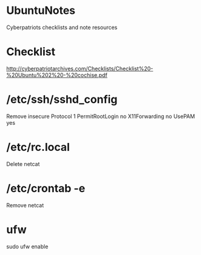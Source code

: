 # UbuntuNotes
Cyberpatriots checklists and note resources


# Checklist
http://cyberpatriotarchives.com/Checklists/Checklist%20-%20Ubuntu%202%20-%20cochise.pdf


# /etc/ssh/sshd_config
Remove insecure Protocol 1
PermitRootLogin no
X11Forwarding no
UsePAM yes


# /etc/rc.local
Delete netcat


# /etc/crontab -e
Remove netcat


# ufw
sudo ufw enable
